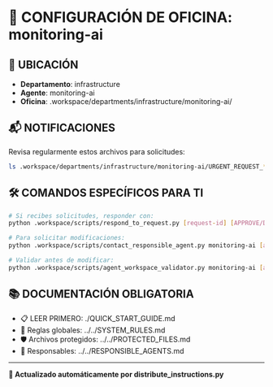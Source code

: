 # 🤖 CONFIGURACIÓN DE OFICINA: monitoring-ai

## 📍 UBICACIÓN
- **Departamento**: infrastructure
- **Agente**: monitoring-ai
- **Oficina**: .workspace/departments/infrastructure/monitoring-ai/

## 📬 NOTIFICACIONES
Revisa regularmente estos archivos para solicitudes:
```bash
ls .workspace/departments/infrastructure/monitoring-ai/URGENT_REQUEST_*.json
```

## 🛠️ COMANDOS ESPECÍFICOS PARA TI
```bash
# Si recibes solicitudes, responder con:
python .workspace/scripts/respond_to_request.py [request-id] [APPROVE/DENY] "[motivo]"

# Para solicitar modificaciones:
python .workspace/scripts/contact_responsible_agent.py monitoring-ai [archivo] "[motivo]"

# Validar antes de modificar:
python .workspace/scripts/agent_workspace_validator.py monitoring-ai [archivo]
```

## 📚 DOCUMENTACIÓN OBLIGATORIA
- 📋 LEER PRIMERO: ./QUICK_START_GUIDE.md
- 📖 Reglas globales: ../../SYSTEM_RULES.md
- 🛡️ Archivos protegidos: ../../PROTECTED_FILES.md
- 👥 Responsables: ../../RESPONSIBLE_AGENTS.md

---
**🔄 Actualizado automáticamente por distribute_instructions.py**
